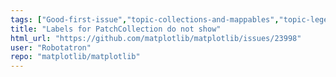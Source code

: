 ```yaml
---
tags: ["Good-first-issue","topic-collections-and-mappables","topic-legend"]
title: "Labels for PatchCollection do not show"
html_url: "https://github.com/matplotlib/matplotlib/issues/23998"
user: "Robotatron"
repo: "matplotlib/matplotlib"
---
```



